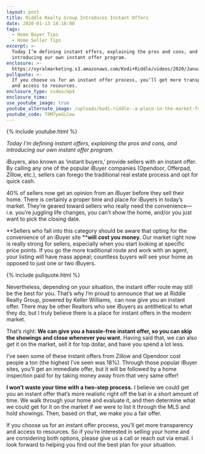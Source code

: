 ```yaml
---
layout: post
title: Riddle Realty Group Introduces Instant Offers
date: 2020-01-13 18:18:00
tags:
  - Home Buyer Tips
  - Home Seller Tips
excerpt: >-
  Today I’m defining instant offers, explaining the pros and cons, and
  introducing our own instant offer program.
enclosure: >-
  https://vyralmarketing.s3.amazonaws.com/Kodi+Riddle/videos/2020/January/Riddle+Realty+Group+Introduces+Instant+Offers.mp4
pullquote: >-
  If you choose us for an instant offer process, you’ll get more transparency
  and access to resources.
enclosure_type: video/mp4
enclosure_time:
use_youtube_image: true
youtube_alternate_image: /uploads/kodi-riddle--a-place-in-the-market-for-instant-offers-youtube-1.jpg
youtube_code: T0M7yeGLCew
---
```


{% include youtube.html %}

*Today I’m defining instant offers, explaining the pros and cons, and introducing our own instant offer program.*

iBuyers, also known as ‘instant buyers,’ provide sellers with an instant offer. By calling any one of the popular iBuyer companies (Opendoor, Offerpad, Zillow, etc.), sellers can forego the traditional real estate process and opt for quick cash.&nbsp;

40% of sellers now get an opinion from an iBuyer before they sell their home. There is certainly a proper time and place for iBuyers in today’s market. They’re geared toward sellers who really need the convenience—i.e. you’re juggling life changes, you can’t show the home, and/or you just want to pick the closing date.&nbsp;

**Sellers who fall into this category should be aware that opting for the convenience of an iBuyer site&nbsp;****will** **cost you money.** Our market right now is really strong for sellers, especially when you start looking at specific price points. If you go the more traditional route and work with an agent, your listing will have mass appeal; countless buyers will see your home as opposed to just one or two iBuyers.

{% include pullquote.html %}&nbsp;

Nevertheless, depending on your situation, the instant offer route may still be the best for you. That’s why I’m proud to announce that we at Riddle Realty Group, powered by Keller Williams,&nbsp; can now give you an instant offer. There may be other Realtors who see iBuyers as antithetical to what they do, but I truly believe there is a place for instant offers in the modern market.&nbsp;

That’s right: **We can give you a hassle-free instant offer, so you can skip the showings and close whenever you want.** Having said that, we can also get it on the market, sell it for top dollar, and have you spend a lot less.&nbsp;

I’ve seen some of these instant offers from Zillow and Opendoor cost people a ton (the highest I’ve seen was 18%). Through those popular iBuyer sites, you’ll get an immediate offer, but it will be followed by a home inspection paid for by taking money away from that very same offer\!&nbsp;

**I won’t waste your time with a two-step process.** I believe we could get you an instant offer that’s more realistic right off the bat in a short amount of time. We walk through your home and evaluate it, and then determine what we could get for it on the market if we were to list it through the MLS and hold showings. Then, based on that, we make you a fair offer.&nbsp;

If you choose us for an instant offer process, you’ll get more transparency and access to resources. So if you’re interested in selling your home and are considering both options, please give us a call or reach out via email. I look forward to helping you find out the best plan for your situation.